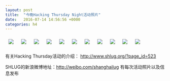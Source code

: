 ```yaml
---
layout: post
title:  "今晚Hacking Thursday Night活动照片"
date:   2016-07-14 14:56:56 +0000
categories: h4
---
```


[<img style='margin:10px;' src='https://raw.githubusercontent.com/shanghailug/res2016/master/g714.h4/g714_2004_2700+08.1920p.jpg'>](https://raw.githubusercontent.com/shanghailug/res2016/master/g714.h4/g714_2004_2700+08.JPG)
[<img style='margin:10px;' src='https://raw.githubusercontent.com/shanghailug/res2016/master/g714.h4/g714_2008_5700+08.1920p.jpg'>](https://raw.githubusercontent.com/shanghailug/res2016/master/g714.h4/g714_2008_5700+08.JPG)
[<img style='margin:10px;' src='https://raw.githubusercontent.com/shanghailug/res2016/master/g714.h4/g714_2023_4700+08.1920p.jpg'>](https://raw.githubusercontent.com/shanghailug/res2016/master/g714.h4/g714_2023_4700+08.JPG)
[<img style='margin:10px;' src='https://raw.githubusercontent.com/shanghailug/res2016/master/g714.h4/g714_2024_0800+08.1920p.jpg'>](https://raw.githubusercontent.com/shanghailug/res2016/master/g714.h4/g714_2024_0800+08.JPG)
[<img style='margin:10px;' src='https://raw.githubusercontent.com/shanghailug/res2016/master/g714.h4/g714_2024_2327+08.1920p.jpg'>](https://raw.githubusercontent.com/shanghailug/res2016/master/g714.h4/g714_2024_2327+08.JPG)
[<img style='margin:10px;' src='https://raw.githubusercontent.com/shanghailug/res2016/master/g714.h4/g714_2025_5800+08.1920p.jpg'>](https://raw.githubusercontent.com/shanghailug/res2016/master/g714.h4/g714_2025_5800+08.JPG)
[<img style='margin:10px;' src='https://raw.githubusercontent.com/shanghailug/res2016/master/g714.h4/g714_2050_5100+08.1920p.jpg'>](https://raw.githubusercontent.com/shanghailug/res2016/master/g714.h4/g714_2050_5100+08.JPG)
[<img style='margin:10px;' src='https://raw.githubusercontent.com/shanghailug/res2016/master/g714.h4/g714_2051_0700+08.1920p.jpg'>](https://raw.githubusercontent.com/shanghailug/res2016/master/g714.h4/g714_2051_0700+08.JPG)
[<img style='margin:10px;' src='https://raw.githubusercontent.com/shanghailug/res2016/master/g714.h4/g714_2051_4500+08.1920p.jpg'>](https://raw.githubusercontent.com/shanghailug/res2016/master/g714.h4/g714_2051_4500+08.JPG)
[<img style='margin:10px;' src='https://raw.githubusercontent.com/shanghailug/res2016/master/g714.h4/g714_2057_3200+08.1920p.jpg'>](https://raw.githubusercontent.com/shanghailug/res2016/master/g714.h4/g714_2057_3200+08.JPG)
[<img style='margin:10px;' src='https://raw.githubusercontent.com/shanghailug/res2016/master/g714.h4/g714_2102_4000+08.1920p.jpg'>](https://raw.githubusercontent.com/shanghailug/res2016/master/g714.h4/g714_2102_4000+08.JPG)

有关Hacking Thursday活动的介绍：
http://www.shlug.org/?page_id=523

SHLUG的新浪微博地址：http://weibo.com/shanghailug 有每次活动照片以及信息发布


